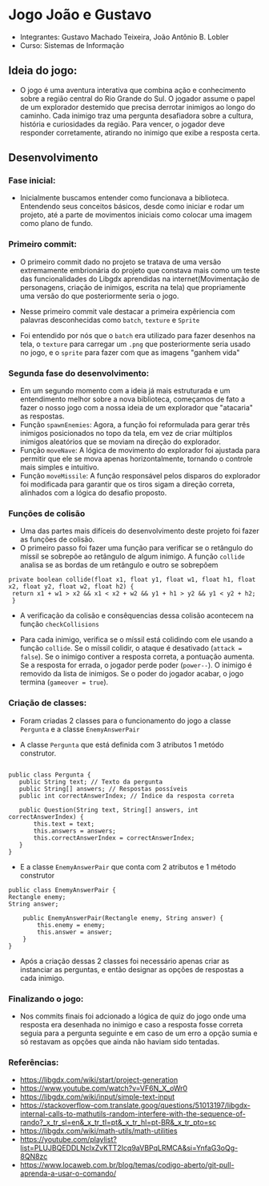 # Jogo João e Gustavo
* Integrantes: Gustavo Machado Teixeira, João Antônio B. Lobler
* Curso: Sistemas de Informação

## Ideia do jogo:
* O jogo é uma aventura interativa que combina ação e conhecimento sobre a região central do Rio Grande do Sul. O jogador assume o papel de um explorador destemido que precisa derrotar inimigos ao longo do caminho. Cada inimigo traz uma pergunta desafiadora sobre a cultura, história e curiosidades da região. Para vencer, o jogador deve responder corretamente, atirando no inimigo que exibe a resposta certa.

## Desenvolvimento

### Fase inicial:
* Inicialmente buscamos entender como funcionava a biblioteca. Entendendo seus conceitos básicos, desde como iniciar e rodar um projeto, até a parte de movimentos iniciais como colocar uma imagem como plano de fundo.

### Primeiro commit:

* O primeiro commit dado no projeto se tratava de uma versão extremamente embrionária do projeto que constava mais como um teste das funcionalidades do Libgdx aprendidas na internet(Movimentação de personagens, criação de inimigos, escrita na tela) que propriamente uma versão do que posteriormente seria o jogo.

* Nesse primeiro commit vale destacar a primeira expêriencia com palavras desconhecidas como `batch`, `texture` e `Sprite`
* Foi entendido por nós que o `batch` era utilizado para fazer desenhos na tela, o `texture` para carregar um `.png` que posteriormente seria usado no jogo, e o `sprite` para fazer com que as imagens "ganhem vida"

### Segunda fase do desenvolvimento:

* Em um segundo momento com a ideia já mais estruturada e um entendimento melhor sobre a nova biblioteca, começamos de fato a fazer o nosso jogo com a nossa ideia de um explorador que "atacaria" as respostas. 
* Função `spawnEnemies`: Agora, a função foi reformulada para gerar três inimigos posicionados no topo da tela, em vez de criar múltiplos inimigos aleatórios que se moviam na direção do explorador.
* Função `moveNave`: A lógica de movimento do explorador foi ajustada para permitir que ele se mova apenas horizontalmente, tornando o controle mais simples e intuitivo.
* Função `moveMissile`: A função responsável pelos disparos do explorador foi modificada para garantir que os tiros sigam a direção correta, alinhados com a lógica do desafio proposto.


### Funções de colisão

* Uma das partes mais difíceis do desenvolvimento deste projeto foi fazer as funções de colisão.
* O primeiro passo foi fazer uma função para verificar se o retângulo do míssil se sobrepõe ao retângulo de algum inimigo. A função `collide` analisa se as bordas de um retângulo e outro se sobrepõem
 ```
 private boolean collide(float x1, float y1, float w1, float h1, float x2, float y2, float w2, float h2) {
  return x1 + w1 > x2 && x1 < x2 + w2 && y1 + h1 > y2 && y1 < y2 + h2;
  }
 ```

* A verificação da colisão e consêquencias dessa colisão acontecem na função `checkCollisions`



* Para cada inimigo, verifica se o míssil está colidindo com ele usando a função `collide`.
Se o míssil colidir, o ataque é desativado (`attack = false`).
Se o inimigo contiver a resposta correta, a pontuação aumenta.
Se a resposta for errada, o jogador perde poder (`power--`).
O inimigo é removido da lista de inimigos.
Se o poder do jogador acabar, o jogo termina (`gameover = true`).


### Criação de classes:
* Foram criadas 2 classes para o funcionamento do jogo a classe `Pergunta` e a classe `EnemyAnswerPair`

* A classe `Pergunta` que está definida com 3 atributos 1 metódo construtor.

 ```

public class Pergunta {
    public String text; // Texto da pergunta
    public String[] answers; // Respostas possíveis
    public int correctAnswerIndex; // Índice da resposta correta
    
    public Question(String text, String[] answers, int correctAnswerIndex) {
        this.text = text;
        this.answers = answers;
        this.correctAnswerIndex = correctAnswerIndex;
    }
}

 ```
* E a classe `EnemyAnswerPair` que conta com 2 atributos e 1 método construtor

```
public class EnemyAnswerPair {
Rectangle enemy;
String answer;

    public EnemyAnswerPair(Rectangle enemy, String answer) {
        this.enemy = enemy;
        this.answer = answer;
    }
}
```

* Após a criação dessas 2 classes foi necessário apenas criar as instanciar as perguntas, e então designar as opções de respostas a cada inimigo.

### Finalizando o jogo:

* Nos commits finais foi adcionado a lógica de quiz do jogo onde uma resposta era desenhada no inimigo e caso a resposta fosse correta seguia para a pergunta seguinte e em caso de um erro a opção sumia e só restavam as opções que ainda não haviam sido tentadas.



### Referências:

* https://libgdx.com/wiki/start/project-generation
* https://www.youtube.com/watch?v=VF6N_X_oWr0
* https://libgdx.com/wiki/input/simple-text-input
* https://stackoverflow-com.translate.goog/questions/51013197/libgdx-internal-calls-to-mathutils-random-interfere-with-the-sequence-of-rando?_x_tr_sl=en&_x_tr_tl=pt&_x_tr_hl=pt-BR&_x_tr_pto=sc
* https://libgdx.com/wiki/math-utils/math-utilities
* https://youtube.com/playlist?list=PLUJBQEDDLNclxZvKTT2Icq9aVBPqLRMCA&si=YnfaG3oQg-8QN8zc
* https://www.locaweb.com.br/blog/temas/codigo-aberto/git-pull-aprenda-a-usar-o-comando/

